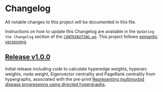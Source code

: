 # Changelog

All notable changes to this project will be documented in this file.

Instructions on how to update this Changelog are available in the `Updating the Changelog` section of the [`CONTRIBUTING.md`](./CONTRIBUTING.md).  This project follows [semantic versioning](https://semver.org/spec/v2.0.0.html).

## [Release v1.0.0](...)

Initial release including code to calculate hyperedge weights, hyperarc weights, node weight, Eigenvector centrality and PageRank centrality from hypergraphs, associated with the pre-print [Representing multimorbid disease progressions using directed hypergraphs](https://doi.org/10.1101/2023.08.31.23294903).

